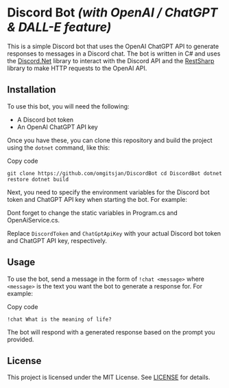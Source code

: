 
# Discord Bot *(with OpenAI / ChatGPT & DALL-E feature)*

This is a simple Discord bot that uses the OpenAI ChatGPT API to generate responses to messages in a Discord chat. The bot is written in C# and uses the [Discord.Net](https://github.com/discord-net/Discord.Net) library to interact with the Discord API and the [RestSharp](https://github.com/restsharp/RestSharp) library to make HTTP requests to the OpenAI API.

## Installation

To use this bot, you will need the following:

-   A Discord bot token
-   An OpenAI ChatGPT API key

Once you have these, you can clone this repository and build the project using the `dotnet` command, like this:

Copy code

`git clone https://github.com/omgitsjan/DiscordBot
cd DiscordBot
dotnet restore
dotnet build` 

Next, you need to specify the environment variables for the Discord bot token and ChatGPT API key when starting the bot. For example:

Dont forget to change the static variables in Program.cs and OpenAiService.cs.

Replace `DiscordToken` and `ChatGptApiKey` with your actual Discord bot token and ChatGPT API key, respectively.

## Usage

To use the bot, send a message in the form of `!chat <message>` where `<message>` is the text you want the bot to generate a response for. For example:

Copy code

`!chat What is the meaning of life?` 

The bot will respond with a generated response based on the prompt you provided.

## License

This project is licensed under the MIT License. See [LICENSE](https://github.com/omgitsjan/DiscordBot/blob/main/LICENSE) for details.
